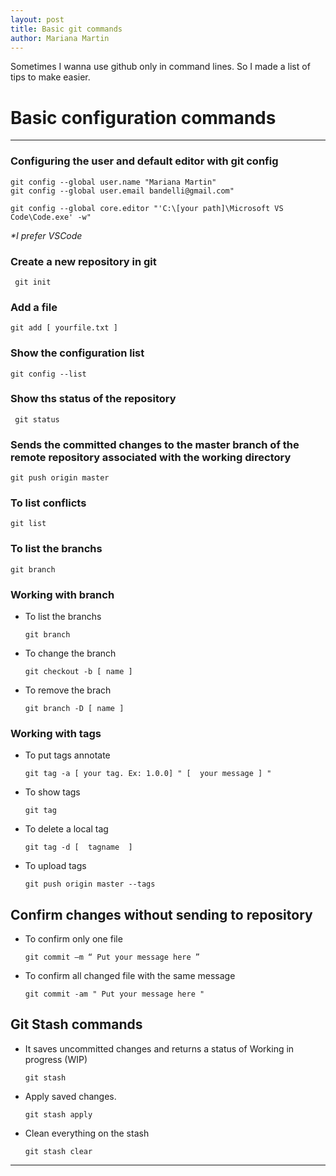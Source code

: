 ```yaml
---
layout: post
title: Basic git commands
author: Mariana Martin
---
```


Sometimes I wanna use github only in command lines. So I made a list of tips to make easier.

# Basic configuration commands
-----

### Configuring the user and default editor with git config
```
git config --global user.name "Mariana Martin"
git config --global user.email bandelli@gmail.com"

git config --global core.editor "'C:\[your path]\Microsoft VS Code\Code.exe' -w"
```  
_*I prefer VSCode_
### Create a new repository in git
     git init
  
### Add a file
    git add [ yourfile.txt ]
  
###  Show the configuration list
    git config --list

###  Show ths status of the repository
     git status

### Sends the committed changes to the master branch of the remote repository associated with the working directory
    git push origin master

### To list conflicts
    git list

### To list the branchs
    git branch

### Working with branch
* To list the branchs
     
      git branch
* To change the branch 

      git checkout -b [ name ]
* To remove the brach

      git branch -D [ name ]

### Working with tags
* To put tags annotate

      git tag -a [ your tag. Ex: 1.0.0] " [  your message ] "

* To show tags

      git tag

* To delete a local tag
  
      git tag -d [  tagname  ]

* To upload tags

      git push origin master --tags


## Confirm changes without sending to repository
* To confirm only one file 
         
    
      git commit –m “ Put your message here ”
 
 * To confirm all changed file with the same message
    
       git commit -am " Put your message here "

## Git Stash commands
* It saves uncommitted changes and returns a status of Working in progress (WIP)
    
      git stash

* Apply saved changes.
    
      git stash apply

* Clean everything on the stash
    
      git stash clear
  
-----
